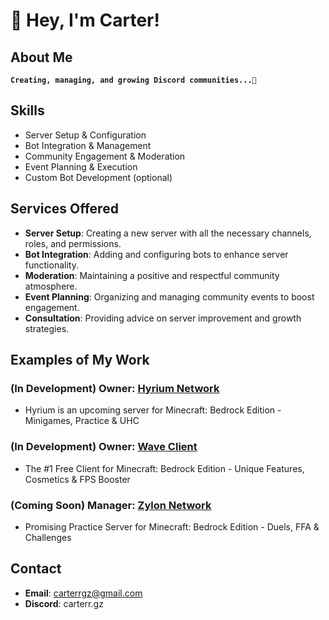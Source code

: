 # 👋 Hey, I'm Carter!

## About Me
**`Creating, managing, and growing Discord communities...🚀 `**

## Skills
- Server Setup & Configuration
- Bot Integration & Management
- Community Engagement & Moderation
- Event Planning & Execution
- Custom Bot Development (optional)

## Services Offered
- **Server Setup**: Creating a new server with all the necessary channels, roles, and permissions.
- **Bot Integration**: Adding and configuring bots to enhance server functionality.
- **Moderation**: Maintaining a positive and respectful community atmosphere.
- **Event Planning**: Organizing and managing community events to boost engagement.
- **Consultation**: Providing advice on server improvement and growth strategies.

## Examples of My Work
### (In Development) Owner: [Hyrium Network](https://discord.hyrium.com)
- Hyrium is an upcoming server for Minecraft: Bedrock Edition - Minigames, Practice & UHC

### (In Development) Owner: [Wave Client](https://discord.gg/waveclient)
- The #1 Free Client for Minecraft: Bedrock Edition - Unique Features, Cosmetics & FPS Booster

### (Coming Soon) Manager: [Zylon Network](https://discord.gg/zylon)
- Promising Practice Server for Minecraft: Bedrock Edition - Duels, FFA & Challenges


## Contact
- **Email**: carterrgz@gmail.com
- **Discord**: carterr.gz
